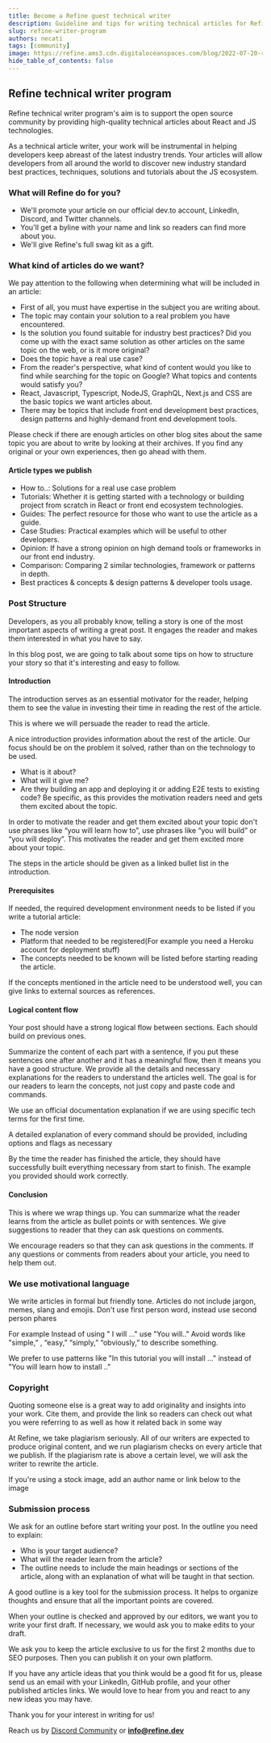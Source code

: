 ```yaml
---
title: Become a Refine guest technical writer
description: Guideline and tips for writing technical articles for Refine
slug: refine-writer-program
authors: necati
tags: [community]
image: https://refine.ams3.cdn.digitaloceanspaces.com/blog/2022-07-20-refine-writer-program/social.jpg
hide_table_of_contents: false
---
```


## Refine technical writer program

Refine technical writer program's aim is to support the open source community by providing high-quality technical articles about React and JS technologies.

As a technical article writer, your work will be instrumental in helping developers keep abreast of the latest industry trends. Your articles will allow developers from all around the world to discover new industry standard best practices, techniques, solutions and tutorials about the JS ecosystem.

<!--truncate-->

### What will Refine do for you?

- We'll promote your article on our official dev.to account, LinkedIn, Discord, and Twitter channels.
- You'll get a byline with your name and link so readers can find more about you.
- We'll give Refine's full swag kit as a gift.

### What kind of articles do we want?

We pay attention to the following when determining what will be included in an article:

- First of all, you must have expertise in the subject you are writing about.
- The topic may contain your solution to a real problem you have encountered.
- Is the solution you found suitable for industry best practices? Did you come up with the exact same solution as other articles on the same topic on the web, or is it more original?
- Does the topic have a real use case?
- From the reader's perspective, what kind of content would you like to find while searching for the topic on Google? What topics and contents would satisfy you?
- React, Javascript, Typescript, NodeJS, GraphQL, Next.js and CSS are the basic topics we want articles about.
- There may be topics that include front end development best practices, design patterns and highly-demand front end development tools.

Please check if there are enough articles on other blog sites about the same topic you are about to write by looking at their archives. If you find any original or your own experiences, then go ahead with them.

#### Article types we publish

- How to..: Solutions for a real use case problem
- Tutorials: Whether it is getting started with a technology or building project from scratch in React or front end ecosystem technologies.
- Guides: The perfect resource for those who want to use the article as a guide.
- Case Studies: Practical examples which will be useful to other developers.
- Opinion: If have a strong opinion on high demand tools or frameworks in our front end industry.
- Comparison: Comparing 2 similar technologies, framework or patterns in depth.
- Best practices & concepts & design patterns & developer tools usage.

### Post Structure

Developers, as you all probably know, telling a story is one of the most important aspects of writing a great post. It engages the reader and makes them interested in what you have to say.

In this blog post, we are going to talk about some tips on how to structure your story so that it's interesting and easy to follow.

#### Introduction

The introduction serves as an essential motivator for the reader, helping them to see the value in investing their time in reading the rest of the article.

This is where we will persuade the reader to read the article.

A nice introduction provides information about the rest of the article.
Our focus should be on the problem it solved, rather than on the technology to be used.

- What is it about?
- What will it give me?
- Are they building an app and deploying it or adding E2E tests to existing code? Be specific, as this provides the motivation readers need and gets them excited about the topic.

In order to motivate the reader and get them excited about your topic don't use phrases like “you will learn how to”, use phrases like “you will build” or “you will deploy”. This motivates the reader and get them excited more about your topic.

The steps in the article should be given as a linked bullet list in the introduction.

#### Prerequisites

If needed, the required development environment needs to be listed if you write a tutorial article:

- The node version
- Platform that needed to be registered(For example you need a Heroku account for deployment stuff)
- The concepts needed to be known will be listed before starting reading the article.

If the concepts mentioned in the article need to be understood well, you can give links to external sources as references.

#### Logical content flow

Your post should have a strong logical flow between sections. Each should build on previous ones.

Summarize the content of each part with a sentence, if you put these sentences one after another and it has a meaningful flow, then it means you have a good structure. We provide all the details and necessary explanations for the readers to understand the articles well. The goal is for our readers to learn the concepts, not just copy and paste code and commands.

We use an official documentation explanation if we are using specific tech terms for the first time.

A detailed explanation of every command should be provided, including options and flags as necessary

By the time the reader has finished the article, they should have successfully built everything necessary from start to finish. The example you provided should work correctly.

#### Conclusion

This is where we wrap things up. You can summarize what the reader learns from the article as bullet points or with sentences.
We give suggestions to reader that they can ask questions on comments.

We encourage readers so that they can ask questions in the comments.
If any questions or comments from readers about your article, you need to help them out.

### We use motivational language

We write articles in formal but friendly tone. Articles do not include jargon, memes, slang and emojis.
Don't use first person word, instead use second person phares

For example Instead of using " I will ..." use "You will.."
Avoid words like "simple,” , “easy,” “simply,” “obviously,” to describe something.

We prefer to use patterns like "In this tutorial you will install ..." instead of "You will learn how to install .."

### Copyright

Quoting someone else is a great way to add originality and insights into your work. Cite them, and provide the link so readers can check out what you were referring to as well as how it related back in some way

At Refine, we take plagiarism seriously. All of our writers are expected to produce original content, and we run plagiarism checks on every article that we publish. If the plagiarism rate is above a certain level, we will ask the writer to rewrite the article.

If you're using a stock image, add an author name or link below to the image

### Submission process

We ask for an outline before start writing your post. In the outline you need to explain:

- Who is your target audience?
- What will the reader learn from the article?
- The outline needs to include the main headings or sections of the article, along with an explanation of what will be taught in that section.

A good outline is a key tool for the submission process. It helps to organize thoughts and ensure that all the important points are covered.

When your outline is checked and approved by our editors, we want you to write your first draft.
If necessary, we would ask you to make edits to your draft.

We ask you to keep the article exclusive to us for the first 2 months due to SEO purposes. Then you can publish it on your own platform.

If you have any article ideas that you think would be a good fit for us, please send us an email with your LinkedIn, GitHub profile, and your other published articles links. We would love to hear from you and react to any new ideas you may have.

Thank you for your interest in writing for us!

Reach us by
[Discord Community](https://discord.gg/refine)
or
**info@refine.dev**
